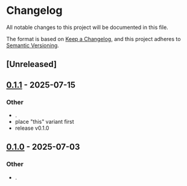 # Changelog

All notable changes to this project will be documented in this file.

The format is based on [Keep a Changelog](https://keepachangelog.com/en/1.0.0/),
and this project adheres to [Semantic Versioning](https://semver.org/spec/v2.0.0.html).

## [Unreleased]

## [0.1.1](https://github.com/stayhydated/es-fluent/compare/es-fluent-generate-v0.1.0...es-fluent-generate-v0.1.1) - 2025-07-15

### Other

- .
- place "this" variant first
- release v0.1.0

## [0.1.0](https://github.com/stayhydated/es-fluent/releases/tag/es-fluent-generate-v0.1.0) - 2025-07-03

### Other

- .
